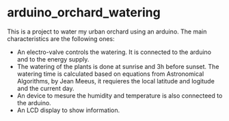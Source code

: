 # arduino_orchard_watering
This is a project to water my urban orchard using an arduino.
The main characteristics are the following ones:
* An electro-valve controls the watering. It is connected to the arduino and to the energy supply.
* The watering of the plants is done at sunrise and 3h before sunset. The watering time is calculated based on equations from Astronomical Algorithms, by Jean Meeus, it requieres the local latitude and logitude and the current day.
* An device to mesure the humidity and temperature is also connecteed to the arduino.
* An LCD display to show information.
